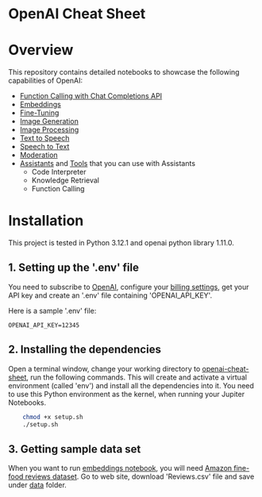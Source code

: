 # OpenAI Cheat Sheet
# Overview
This repository contains detailed notebooks to showcase the following capabilities of OpenAI:
* [Function Calling with Chat Completions API](./function_calling.ipynb)
* [Embeddings](./embeddings.ipynb)
* [Fine-Tuning](./fine_tuning.ipynb)
* [Image Generation](./image_generation.ipynb)
* [Image Processing](./image_processing.ipynb)
* [Text to Speech](./text_to_speech.ipynb)
* [Speech to Text](./speech_to_text.ipynb)
* [Moderation](./moderation.ipynb)
* [Assistants](./assistants.ipynb) and [Tools](./assistant_tools.ipynb) that you can use with Assistants
    * Code Interpreter
    * Knowledge Retrieval
    * Function Calling

# Installation
This project is tested in Python 3.12.1 and openai python library 1.11.0.

## 1. Setting up the '.env' file
You need to subscribe to [OpenAI](https://platform.openai.com/docs/quickstart/account-setup), configure your [billing settings](https://platform.openai.com/account/billing/overview), get your API key and create an '.env' file containing 'OPENAI_API_KEY'.

Here is a sample '.env' file:
```
OPENAI_API_KEY=12345
```
## 2. Installing the dependencies
Open a terminal window, change your working directory to [openai-cheat-sheet](.), run the following commands. This will create and activate a virtual environment (called 'env') and install all the dependencies into it. You need to use this Python environment as the kernel, when running your Jupiter Notebooks.
```sh
    chmod +x setup.sh
    ./setup.sh
```
## 3. Getting sample data set 
When you want to run [embeddings notebook](./embeddings.ipynb), you will need [Amazon fine-food reviews dataset](https://www.kaggle.com/datasets/snap/amazon-fine-food-reviews). Go to web site, download 'Reviews.csv' file and save under [data](./data) folder.